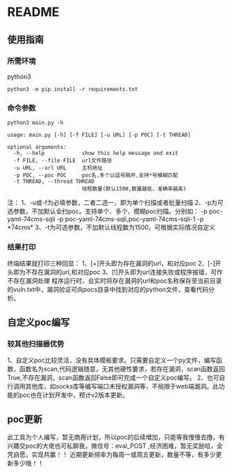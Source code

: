 # README
## 使用指南
### 所需环境
python3
```
python3 -m pip install -r requirements.txt
```
### 命令参数
```
python3 main.py -h

usage: main.py [-h] [-f FILE] [-u URL] [-p POC] [-t THREAD]

optional arguments:
  -h, --help            show this help message and exit
  -f FILE, --file FILE  url文件路径
  -u URL, --url URL     主机地址
  -p POC, --poc POC     poc名,多个以逗号隔开,支持*号模糊匹配
  -t THREAD, --thread THREAD
                        线程数量(默认1500,数量越低，准确率越高)
```
注：
1、-u或-f为必填参数，二者二选一，即为单个扫描或者批量扫描
2、-p为可选参数，不加默认全扫poc。支持单个、多个、模糊poc扫描。分别如：
    -p poc-yaml-74cms-sqli
    -p poc-yaml-74cms-sqli,poc-yaml-74cms-sqli-1
    -p \*74cms\*
3、-t为可选参数，不加默认线程数为1500。可根据实际情况自定义
### 结果打印
终端结果就打印三种回显：
1、[+]开头即为存在漏洞的url，和对应poc
2、[-]开头即为不存在漏洞的url,和对应poc
3、[!]开头即为url连接失败或程序报错，可作不存在漏洞处理
程序运行时，会实时将存在漏洞的url和poc名称保存至当前目录的vuln.txt中，漏洞验证可向pocs目录中找到对应的python文件，查看代码分析。
## 自定义poc编写
### 较其他扫描器优势
1、自定义poc比较灵活，没有具体模板要求。只需要自定义一个py文件，编写函数，函数名为scan,代码逻辑随意，无其他硬性要求，若存在漏洞，scan函数返回True,不存在漏洞，scan函数返回False即可完成一个自定义poc编写。
2、也可自行调用其他库，如socks库等编写端口未授权漏洞等，不局限于web端漏洞。此功能的poc也在计划开发中，预计v2版本更新。
## poc更新
此工具为个人编写，暂无商用计划，所以poc的后续增加，只能等我慢慢去撸，有兴趣交poc的大佬也可私聊我，微信号：eval_POST ,经济困难，暂无奖励哈，全凭自愿，实现共赢！！
近期更新频率为每周一或周五更新，数量不等，有多少更新多少哦！！
